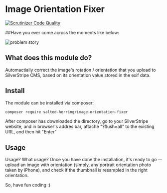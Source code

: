 # Image Orientation Fixer
[![Scrutinizer Code Quality](https://scrutinizer-ci.com/g/salted-herring/image-orientation-fixer/badges/quality-score.png?b=master)](https://scrutinizer-ci.com/g/salted-herring/image-orientation-fixer/?branch=master)


##Have you ever come across the moments like below:

![problem story](http://www.saltedherring.com/assets/Uploads/image-fixer-storyboard.png)

## What does this module do?
Automactially correct the image's rotation / orientation that you upload to SilverStripe CMS, based on its orientation value stored in the exif data.

## Install
The module can be installed via composer:
```bash
composer require salted-herring/image-orientation-fixer
```
After composer has downloaded the directory, go to your SilverStripe website, and in browser's addres bar, attache "?flush=all" to the existing URL, and then hit "Enter"

## Usage
Usage? What usage? Once you have done the installation, it's ready to go -- upload an image with orientation (simply, any portrait orientation photo taken by iPhone), and check if the thumbnail is resampled in the right orientation.

So, have fun coding :)

